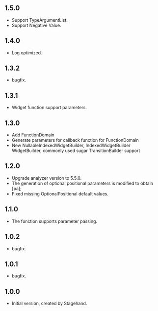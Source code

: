 ## 1.5.0

- Support TypeArgumentList.
- Support Negative Value.

## 1.4.0

- Log optimized.

## 1.3.2

- bugfix.


## 1.3.1

- Widget function support parameters.

## 1.3.0

- Add FunctionDomain
- Generate parameters for callback function for FunctionDomain
- New NullableIndexedWidgetBuilder, IndexedWidgetBuilder WidgetBuilder, commonly used sugar TransitionBuilder support

## 1.2.0

- Upgrade analyzer version to 5.5.0.
- The generation of optional positional parameters is modified to obtain [pa];
- Fixed missing OptionalPositional default values.

## 1.1.0

- The function supports parameter passing.

## 1.0.2

- bugfix.

## 1.0.1

- bugfix.

## 1.0.0

- Initial version, created by Stagehand.
